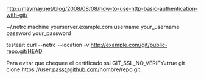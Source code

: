 http://maymay.net/blog/2008/08/08/how-to-use-http-basic-authentication-with-git/

~/.netrc
machine yourserver.example.com
username your_username
password your_password

testear:
curl --netrc --location -v http://example.com/git/public-repo.git/HEAD


Para evitar que chequee el certificado ssl
GIT_SSL_NO_VERIFY=true git clone https://user:pass@github.com/nombre/repo.git
